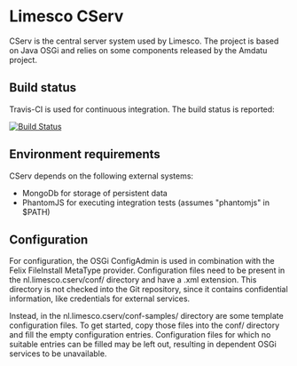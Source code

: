 Limesco CServ
=============

CServ is the central server system used by Limesco. The project is based on Java
OSGi and relies on some components released by the Amdatu project.

Build status
------------

Travis-CI is used for continuous integration. The build status is reported:

[![Build Status](https://travis-ci.org/Limesco/CServ.png)](https://travis-ci.org/Limesco/CServ)

Environment requirements
------------------------

CServ depends on the following external systems:
- MongoDb for storage of persistent data
- PhantomJS for executing integration tests (assumes "phantomjs" in $PATH)

Configuration
-------------

For configuration, the OSGi ConfigAdmin is used in combination with the Felix
FileInstall MetaType provider. Configuration files need to be present in the
nl.limesco.cserv/conf/ directory and have a .xml extension. This directory is
not checked into the Git repository, since it contains confidential information,
like credentials for external services.

Instead, in the nl.limesco.cserv/conf-samples/ directory are some template
configuration files. To get started, copy those files into the conf/ directory
and fill the empty configuration entries. Configuration files for which no
suitable entries can be filled may be left out, resulting in dependent OSGi
services to be unavailable.
